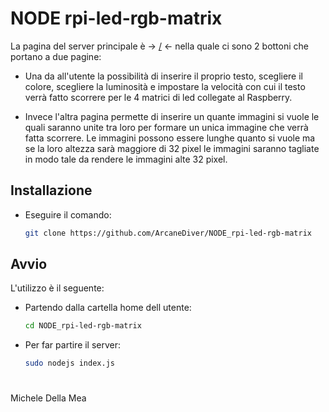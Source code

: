 # NODE rpi-led-rgb-matrix

La pagina del server principale è -> [/](http://10.201.0.11/) <- nella quale ci sono 2 bottoni che portano a due pagine:

* Una da all'utente la possibilità di inserire il proprio testo, scegliere il colore, scegliere la luminosità e impostare la velocità con cui il testo verrà fatto scorrere per le 4 matrici di led collegate al Raspberry.

* Invece l'altra pagina permette di inserire un quante immagini si vuole le quali saranno unite tra loro per formare un unica immagine che verrà fatta scorrere. Le immagini possono essere lunghe quanto si vuole ma se la loro altezza sarà maggiore di 32 pixel le immagini saranno tagliate in modo tale da rendere le immagini alte 32 pixel.

## Installazione

* Eseguire il comando:
   ```bash
   git clone https://github.com/ArcaneDiver/NODE_rpi-led-rgb-matrix
    ```

## Avvio

L'utilizzo è il seguente:

* Partendo dalla cartella home dell utente:
  ```bash
  cd NODE_rpi-led-rgb-matrix
  ```
* Per far partire il server:
  ```bash
  sudo nodejs index.js
  ```


#
Michele Della Mea
